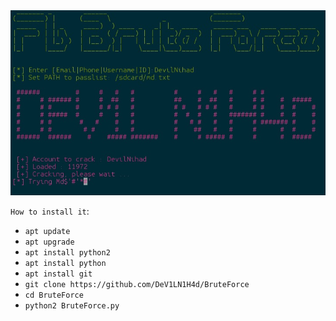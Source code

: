 <img src="img.jpg">

```How to install it```:

* `apt update`
* `apt upgrade`
* `apt install python2`
* `apt install python`
* `apt install git`
* `git clone https://github.com/DeV1LN1H4d/BruteForce`
* `cd BruteForce`
* `python2 BruteForce.py`
